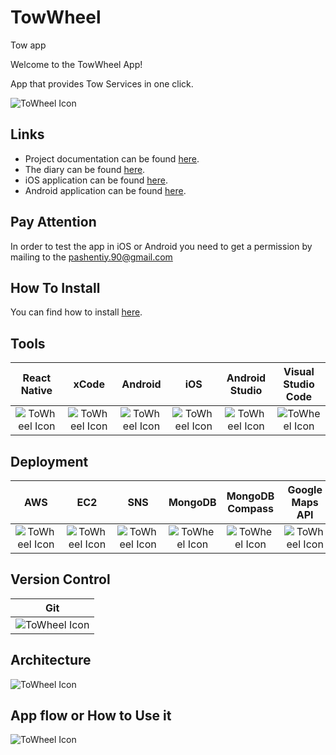 # TowWheel
Tow app

Welcome to the TowWheel App!

App that provides Tow Services in one click.

![ToWheel Icon](https://i.ibb.co/BGk2yB4/Icon-1024-no-ALPHA.png)

## Links
* Project documentation can be found [here](https://github.com/pashentiy/TowWheel).
* The diary can be found [here](https://trello.com/b/SDygVqxq/towheel).
* iOS application can be found [here](https://testflight.apple.com/join/bQumK6EJ).
* Android application can be found [here](https://play.google.com/apps/testing/com.towwheel).

## Pay Attention
In order to test the app in iOS or Android you need to get a permission by mailing to the pashentiy.90@gmail.com

## How To Install
You can find how to install [here](https://github.com/pashentiy/TowWheel/wiki/User-Manual#how-to-install).

## Tools

|React Native|xCode|Android|iOS|Android Studio|Visual Studio Code|
|:----:|:---------:|:--------:|:--------:|:--------:|:--------:|
|![ToWheel Icon](https://i.ibb.co/TbnrfM9/rnTools.png)|![ToWheel Icon](https://i.ibb.co/5kp0CmV/x-Code-Tools.png)|![ToWheel Icon](https://i.ibb.co/6wqmLXp/android-Tools.png)|![ToWheel Icon](https://i.ibb.co/txh2W83/iosTools.png)|![ToWheel Icon](https://i.ibb.co/f16YpYP/android-Studio-Tools.png)|![ToWheel Icon](https://i.ibb.co/xjShX07/New-Project-87.png)|

## Deployment

|AWS|EC2|SNS|MongoDB|MongoDB Compass|Google Maps API|
|:----:|:---------:|:--------:|:--------:|:--------:|:-------:|
|![ToWheel Icon](https://i.ibb.co/5xtP9m8/awsDep.png)|![ToWheel Icon](https://i.ibb.co/0QwLtnF/aws-EC2-Dep.png)|![ToWheel Icon](https://i.ibb.co/Bwdp6HM/aws-SNSDep.png)|![ToWheel Icon](https://i.ibb.co/HDnNJZs/mongo-Db-Dep.png)|![ToWheel Icon](https://i.ibb.co/0CmZC4y/mongo-Db-Compass-Dep.png)|![ToWheel Icon](https://i.ibb.co/ZBvg3Q6/Google-Maps-API.png)|


## Version Control

|Git|
|:----:|
|![ToWheel Icon](https://i.ibb.co/MSMnBnz/New-Project-87.png)|

## Architecture
![ToWheel Icon](https://i.ibb.co/3fm0BFg/app-architecture-showing-the-Google-Maps-API-and-the-connection-with-the-databases-1.png)
## App flow or How to Use it
![ToWheel Icon](https://i.ibb.co/yh5hDZk/To-Wheel-Flow.png)

